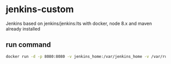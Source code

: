 # jenkins-custom
Jenkins based on jenkins/jenkins:lts with docker, node 8.x and maven already installed

## run command
```bash
docker run -d -p 8080:8080 -v jenkins_home:/var/jenkins_home -v /var/run/docker.sock:/var/run/docker.sock --name jenkins areisyus/jenkins-custom:latest
```
